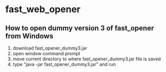 # fast_web_opener

## How to open dummy version 3 of fast_opener from Windows
1. download fast_opener_dummy3.jar
1. open window command prompt
2. move current directory to where fast_opener_dummy3.jar file is saved
3. type "java -jar fast_opener_dummy3.jar" and run
